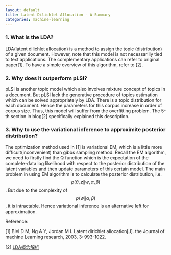 ```yaml
---
layout: default
title: Latent Dilichlet Allocation - A Summary
categories: machine-learning
---
```


### 1. What is the LDA?

LDA(latent dilichlet allocation) is a method to assign the topic (distribution) of a given document. However, note that this model is not necessarilly tied to text applications. The complementary applications can refer to original paper[1]. To have a simple overview of this algorithm,  refer to [2].



### 2. Why does it outperform pLSI?

pLSI is another topic model which also involves mixture concept of topics in a document. But pLSI lack the generative procedure of  topics estimation which can be solved appropriately by LDA. There is a topic distribution for each document. Hence the parameters for this corpus increase in order of corpus size. Thus, this model will suffer from the overfitting problem. The 5-th section in blog[2] specifically explained this description.

 

### 3. Why to use the variational inference to approximite posterior distribution?

The optimization method used in [1] is variational EM, which is a little more difficult(inconvenient) than gibbs sampling method. Recall the EM algorithm, we need to firstly find the Q function which is the expectation of the complete-data log likelihood with respect to the posterior distribution of the latent variables and then update parameters of this certain model. The main problem in using EM algorithm is to calculate the posterior distribution, i.e. $$p(\theta,z\|w, \alpha, \beta)$$. But due to the complexity of $$p(w\|\alpha,\beta)$$, it is intractable. Hence variational inference is an alternative left for approximation.

 

Reference:

[1] Blei D M, Ng A Y, Jordan M I. Latent dirichlet allocation[J]. the Journal of machine Learning research, 2003, 3: 993-1022.

[2] [LDA概念解析](http://www.xperseverance.net/blogs/2012/03/17/)
